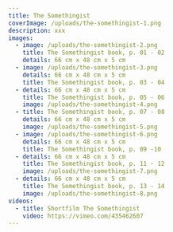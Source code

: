 ```yaml
---
title: The Somethingist
coverImage: /uploads/the-somethingist-1.png
description: xxx
images:
  - image: /uploads/the-somethingist-2.png
    title: The Somethingist book, p. 01 - 02
    details: 66 cm x 48 cm x 5 cm
  - image: /uploads/the-somethingist-3.png
    details: 66 cm x 48 cm x 5 cm
    title: The Somethingist book, p. 03 - 04
  - details: 66 cm x 48 cm x 5 cm
    title: The Somethingist book, p. 05 - 06
    image: /uploads/the-somethingist-4.png
  - title: The Somethingist book, p. 07 - 08
    details: 66 cm x 48 cm x 5 cm
    image: /uploads/the-somethingist-5.png
  - image: /uploads/the-somethingist-6.png
    details: 66 cm x 48 cm x 5 cm
    title: The Somethingist book, p. 09 -10
  - details: 66 cm x 48 cm x 5 cm
    title: The Somethingist book, p. 11 - 12
    image: /uploads/the-somethingist-7.png
  - details: 66 cm x 48 cm x 5 cm
    title: The Somethingist book, p. 13 - 14
    image: /uploads/the-somethingist-8.png
videos:
  - title: Shortfilm The Somethingist
    video: https://vimeo.com/435462607
---
```


